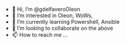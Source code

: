 - 👋 Hi, I’m @gdelfaveroOleon
- 👀 I’m interested in Oleon, WoWs,
- 🌱 I’m currently learning Powershell, Ansible
- 💞️ I’m looking to collaborate on the above
- 📫 How to reach me ...

<!---
gdelfaveroOleon/gdelfaveroOleon is a ✨ special ✨ repository because its `README.md` (this file) appears on your GitHub profile.
You can click the Preview link to take a look at your changes.
--->
